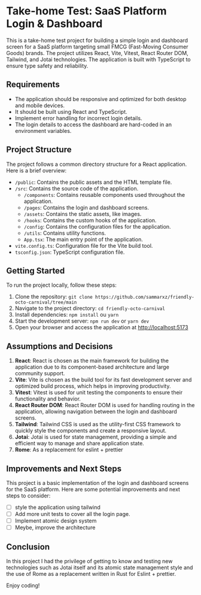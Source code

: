 # Take-home Test: SaaS Platform Login & Dashboard

This is a take-home test project for building a simple login and dashboard screen for a SaaS platform targeting small FMCG (Fast-Moving Consumer Goods) brands. The project utilizes React, Vite, Vitest, React Router DOM, Tailwind, and Jotai technologies. The application is built with TypeScript to ensure type safety and reliability.

## Requirements

- The application should be responsive and optimized for both desktop and mobile devices.
- It should be built using React and TypeScript.
- Implement error handling for incorrect login details.
- The login details to access the dashboard are hard-coded in an environment variables.

## Project Structure

The project follows a common directory structure for a React application. Here is a brief overview:

- `/public`: Contains the public assets and the HTML template file.
- `/src`: Contains the source code of the application.
  - `/components`: Contains reusable components used throughout the application.
  - `/pages`: Contains the login and dashboard screens.
  - `/assets`: Contains the static assets, like images.
  - `/hooks`: Contains the custom hooks of the application.
  - `/config`: Contains the configuration files for the application.
  - `/utils`: Contains utility functions.
  - `App.tsx`: The main entry point of the application.
- `vite.config.ts`: Configuration file for the Vite build tool.
- `tsconfig.json`: TypeScript configuration file.

## Getting Started

To run the project locally, follow these steps:

1. Clone the repository: `git clone https://github.com/sammarxz/friendly-octo-carnival/tree/main`
2. Navigate to the project directory: `cd friendly-octo-carnival`
3. Install dependencies: `npm install` ou `yarn`
4. Start the development server: `npm run dev` or `yarn dev`
5. Open your browser and access the application at [http://localhost:5173](http://localhost:5173/)

## Assumptions and Decisions

1. **React**: React is chosen as the main framework for building the application due to its component-based architecture and large community support.
2. **Vite**: Vite is chosen as the build tool for its fast development server and optimized build process, which helps in improving productivity.
3. **Vitest**: Vitest is used for unit testing the components to ensure their functionality and behavior.
4. **React Router DOM**: React Router DOM is used for handling routing in the application, allowing navigation between the login and dashboard screens.
5. **Tailwind**: Tailwind CSS is used as the utility-first CSS framework to quickly style the components and create a responsive layout.
6. **Jotai**: Jotai is used for state management, providing a simple and efficient way to manage and share application state.
6. **Rome**: As a replacement for eslint + prettier

## Improvements and Next Steps

This project is a basic implementation of the login and dashboard screens for the SaaS platform. Here are some potential improvements and next steps to consider:

- [ ] style the application using tailwind
- [ ] Add more unit tests to cover all the login page.
- [ ] Implement atomic design system
- [ ] Meybe, improve the architecture

## Conclusion

In this project I had the privilege of getting to know and testing new technologies such as Jotai itself and its atomic state management style and the use of Rome as a replacement written in Rust for Eslint + prettier.


Enjoy coding!
